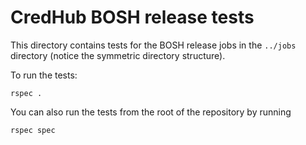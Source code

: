 # CredHub BOSH release tests

This directory contains tests for the BOSH release jobs in the
`../jobs` directory (notice the symmetric directory structure).

To run the tests:
```
rspec .
```

You can also run the tests from the root of the repository by running
```
rspec spec
```
